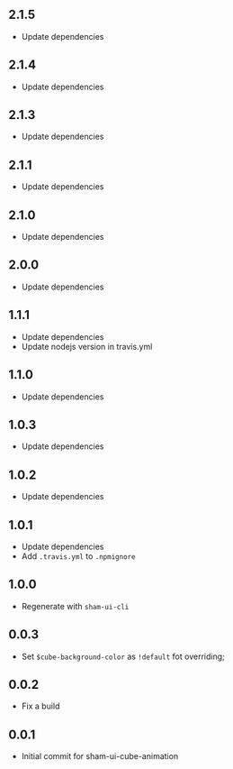 ## 2.1.5
* Update dependencies

## 2.1.4
* Update dependencies

## 2.1.3
* Update dependencies

## 2.1.1
* Update dependencies

## 2.1.0
* Update dependencies

## 2.0.0
* Update dependencies

## 1.1.1
* Update dependencies
* Update nodejs version in travis.yml

## 1.1.0
* Update dependencies

## 1.0.3
* Update dependencies

## 1.0.2
* Update dependencies

## 1.0.1
* Update dependencies
* Add `.travis.yml` to `.npmignore`

## 1.0.0
* Regenerate with `sham-ui-cli` 

## 0.0.3
* Set `$cube-background-color` as `!default` fot overriding;

## 0.0.2
* Fix a build

## 0.0.1 
* Initial commit for sham-ui-cube-animation
